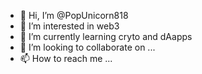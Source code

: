 - 👋 Hi, I’m @PopUnicorn818
- 👀 I’m interested in web3
- 🌱 I’m currently learning cryto and dAapps
- 💞️ I’m looking to collaborate on ...
- 📫 How to reach me ...

<!---
PopUnicorn818/PopUnicorn818 is a ✨ special ✨ repository because its `README.md` (this file) appears on your GitHub profile.
You can click the Preview link to take a look at your changes.
--->
